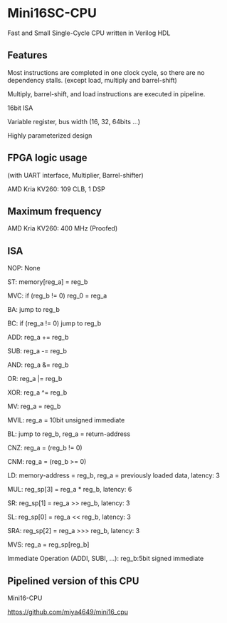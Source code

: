 # Mini16SC-CPU

Fast and Small Single-Cycle CPU written in Verilog HDL

## Features

Most instructions are completed in one clock cycle, so there are no dependency stalls. (except load, multiply and barrel-shift)

Multiply, barrel-shift, and load instructions are executed in pipeline.

16bit ISA

Variable register, bus width (16, 32, 64bits ...)

Highly parameterized design

## FPGA logic usage

(with UART interface, Multiplier, Barrel-shifter)

AMD Kria KV260: 109 CLB, 1 DSP

## Maximum frequency

AMD Kria KV260: 400 MHz (Proofed)

## ISA

NOP: None

ST: memory[reg_a] = reg_b

MVC: if (reg_b != 0) reg_0 = reg_a

BA: jump to reg_b

BC: if (reg_a != 0) jump to reg_b

ADD: reg_a += reg_b

SUB: reg_a -= reg_b

AND: reg_a &= reg_b

OR: reg_a |= reg_b

XOR: reg_a ^= reg_b

MV: reg_a = reg_b

MVIL: reg_a = 10bit unsigned immediate

BL: jump to reg_b, reg_a = return-address

CNZ: reg_a = (reg_b != 0)

CNM: reg_a = (reg_b >= 0)

LD: memory-address = reg_b, reg_a = previously loaded data, latency: 3

MUL: reg_sp[3] = reg_a * reg_b, latency: 6

SR: reg_sp[1] = reg_a >> reg_b, latency: 3

SL: reg_sp[0] = reg_a << reg_b, latency: 3

SRA: reg_sp[2] = reg_a >>> reg_b, latency: 3

MVS: reg_a = reg_sp[reg_b]

Immediate Operation (ADDI, SUBI, ...): reg_b:5bit signed immediate

## Pipelined version of this CPU

Mini16-CPU

https://github.com/miya4649/mini16_cpu
